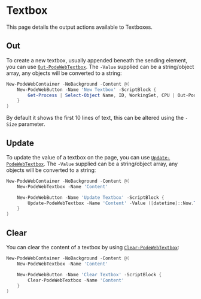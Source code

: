 # Textbox

This page details the output actions available to Textboxes.

## Out

To create a new textbox, usually appended beneath the sending element, you can use [`Out-PodeWebTextbox`](../../../Functions/Outputs/Out-PodeWebTextbox).  The `-Value` supplied can be a string/object array, any objects will be converted to a string:

```powershell
New-PodeWebContainer -NoBackground -Content @(
    New-PodeWebButton -Name 'New Textbox' -ScriptBlock {
        Get-Process | Select-Object Name, ID, WorkingSet, CPU | Out-PodeWebTextbox -Multiline -Preformat -ReadOnly
    }
)
```

By default it shows the first 10 lines of text, this can be altered using the `-Size` parameter.

## Update

To update the value of a textbox on the page, you can use [`Update-PodeWebTextbox`](../../../Functions/Outputs/Update-PodeWebTextbox). The `-Value` supplied can be a string/object array, any objects will be converted to a string:

```powershell
New-PodeWebContainer -NoBackground -Content @(
    New-PodeWebTextbox -Name 'Content'

    New-PodeWebButton -Name 'Update Textbox' -ScriptBlock {
        Update-PodeWebTextbox -Name 'Content' -Value ([datetime]::Now.ToString())
    }
)
```

## Clear

You can clear the content of a textbox by using [`Clear-PodeWebTextbox`](../../../Functions/Outputs/Clear-PodeWebTextbox):

```powershell
New-PodeWebContainer -NoBackground -Content @(
    New-PodeWebTextbox -Name 'Content'

    New-PodeWebButton -Name 'Clear Textbox' -ScriptBlock {
        Clear-PodeWebTextbox -Name 'Content'
    }
)
```

